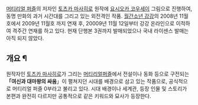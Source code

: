 [머티리얼 퍼즐](%EB%A8%B8%ED%8B%B0%EB%A6%AC%EC%96%BC%20%ED%8D%BC%EC%A6%90.md)의
저자인 [토츠카 마사히로](%ED%86%A0%EC%B8%A0%EC%B9%B4%20%EB%A7%88%EC%82%AC%ED%9E%88%EB%A1%9C.md) 원작에 [요시오카 코우세이](%EC%9A%94%EC%8B%9C%EC%98%A4%EC%B9%B4%20%EC%BD%94%EC%9A%B0%EC%84%B8%EC%9D%B4.md) 그림으로 진행하여, 동명 만화의 과거 시간대를 그리고 있는 외전격인 작품. [월간소년 강강](%EC%9B%94%EA%B0%84%20%EC%86%8C%EB%85%84%20%EA%B0%95%EA%B0%95.md)의
2008년 11월호에서 2009년 11월호 까지 연재 후, 20009년 11월 12일부터 강강 온라인으로 이적하여 격주간 연재를 하고 있다.
현재 단행본 3권까지 발매되었으나 국내 라이센스 발매는 아직 되지 않았다.

## 개요 ¶

  
  

원작자인 [토츠카 마사히로](%ED%86%A0%EC%B8%A0%EC%B9%B4%20%EB%A7%88%EC%82%AC%ED%9E%88%EB%A1%9C.md)가 그리는 [머티리얼퍼즐](%EB%A8%B8%ED%8B%B0%EB%A6%AC%EC%96%BC%20%ED%8D%BC%EC%A6%90.md)에서 전설이나 동화
등으로 구전되는 **「여신과 대마왕의 싸움**」이 펼쳐지던 시대를 배경으로 삼고 있는 작품으로, 공식적으로 머티리얼 퍼즐 0부라고 불리고
있다. 시대 배경이나 세계관, 등장 인물 및 스토리가 본편과 완전히 다르지만 공통적으로 같은 키워드와 묘사가 등장한다.

